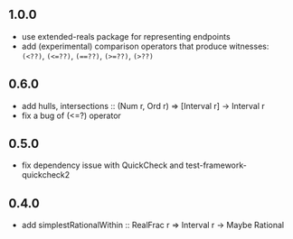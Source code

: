 1.0.0
-----
* use extended-reals package for representing endpoints
* add (experimental) comparison operators that produce witnesses:
  `(<??)`, `(<=??)`, `(==??)`, `(>=??)`, `(>??)`

0.6.0
-----
* add hulls, intersections :: (Num r, Ord r) => [Interval r] -> Interval r
* fix a bug of (<=?) operator

0.5.0
-----
* fix dependency issue with QuickCheck and test-framework-quickcheck2

0.4.0
-----
* add simplestRationalWithin :: RealFrac r => Interval r -> Maybe Rational
